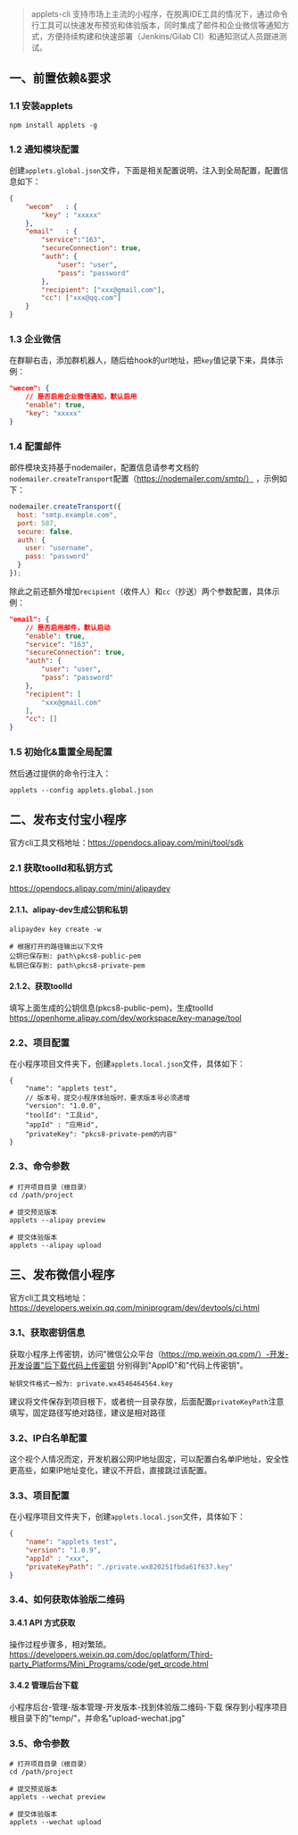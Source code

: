 > applets-cli 支持市场上主流的小程序，在脱离IDE工具的情况下，通过命令行工具可以快速发布预览和体验版本，同时集成了邮件和企业微信等通知方式，方便持续构建和快速部署（Jenkins/Gilab CI）和通知测试人员跟进测试。

## 一、前置依赖&要求
### 1.1 安装applets
```shell
npm install applets -g
```



### 1.2 通知模块配置
创建`applets.global.json`文件，下面是相关配置说明，注入到全局配置，配置信息如下：

```json
{
    "wecom"   : {
    	"key" : "xxxxx"
    },
    "email"   : {
    	"service":"163", 
    	"secureConnection": true,
	    "auth": {
	        "user": "user",
	        "pass": "password"
	    },
        "recipient": ["xxx@gmail.com"],
        "cc": ["xxx@qq.com"]
    }
}
```

### 1.3 企业微信
在群聊右击，添加群机器人，随后给hook的url地址，把`key`值记录下来，具体示例：
```json
"wecom": {
	// 是否启用企业微信通知，默认启用
	"enable": true,
	"key": "xxxxx"
}
```

### 1.4 配置邮件
邮件模块支持基于nodemailer，配置信息请参考文档的`nodemailer.createTransport`配置（https://nodemailer.com/smtp/） ，示例如下：
```javascript
nodemailer.createTransport({
  host: "smtp.example.com",
  port: 587,
  secure: false,
  auth: {
    user: "username",
    pass: "password"
  }
});
 ```
 
 除此之前还额外增加`recipient`（收件人）和`cc`（抄送）两个参数配置，具体示例：

``` json
"email": {
	// 是否启用邮件，默认启动
	"enable": true,
	"service": "163",
	"secureConnection": true,
	"auth": {
		"user": "user",
		"pass": "password"
	},
	"recipient": [
		"xxx@gmail.com"
	],
	"cc": []
}
``` 
### 1.5 初始化&重置全局配置
然后通过提供的命令行注入：

```shell
applets --config applets.global.json
```



## 二、发布支付宝小程序
官方cli工具文档地址：https://opendocs.alipay.com/mini/tool/sdk

### 2.1 获取toolId和私钥方式
https://opendocs.alipay.com/mini/alipaydev

#### 2.1.1、alipay-dev生成公钥和私钥

```
alipaydev key create -w

# 根据打开的路径输出以下文件
公钥已保存到: path\pkcs8-public-pem
私钥已保存到: path\pkcs8-private-pem
```

#### 2.1.2、获取toolId
填写上面生成的公钥信息(pkcs8-public-pem)，生成toolId
https://openhome.alipay.com/dev/workspace/key-manage/tool


### 2.2、项目配置
在小程序项目文件夹下，创建`applets.local.json`文件，具体如下：
```
{
	"name": "applets test",
	// 版本号，提交小程序体验版时，要求版本号必须递增
	"version": "1.0.0",
	"toolId": "工具id",
	"appId" : "应用id",
	"privateKey": "pkcs8-private-pem的内容"	
}
```

### 2.3、命令参数

```
# 打开项目目录（根目录）
cd /path/project

# 提交预览版本
applets --alipay preview

# 提交体验版本
applets --alipay upload
```



## 三、发布微信小程序
官方cli工具文档地址：https://developers.weixin.qq.com/miniprogram/dev/devtools/ci.html

### 3.1、获取密钥信息
获取小程序上传密钥，访问"微信公众平台（https://mp.weixin.qq.com/）-开发-开发设置"后下载代码上传密钥
分别得到"AppID"和"代码上传密钥"。

```
秘钥文件格式一般为: private.wx4546464564.key
```
建议将文件保存到项目根下，或者统一目录存放，后面配置`privateKeyPath`注意填写，固定路径写绝对路径，建议是相对路径

### 3.2、IP白名单配置
这个视个人情况而定，开发机器公网IP地址固定，可以配置白名单IP地址，安全性更高些，如果IP地址变化，建议不开启，直接跳过该配置。

### 3.3、项目配置
在小程序项目文件夹下，创建`applets.local.json`文件，具体如下：
```json
{
	"name": "applets test",
	"version": "1.0.9",
	"appId" : "xxx",
	"privateKeyPath": "./private.wx820251fbda61f637.key"
}

```

### 3.4、如何获取体验版二维码
#### 3.4.1 API 方式获取
操作过程步骤多，相对繁琐。
https://developers.weixin.qq.com/doc/oplatform/Third-party_Platforms/Mini_Programs/code/get_qrcode.html
#### 3.4.2 管理后台下载
小程序后台-管理-版本管理-开发版本-找到体验版二维码-下载
保存到小程序项目根目录下的"temp/"，并命名"upload-wechat.jpg"

### 3.5、命令参数

```
# 打开项目目录（根目录）
cd /path/project

# 提交预览版本
applets --wechat preview
 
# 提交体验版本
applets --wechat upload
```